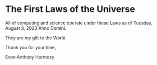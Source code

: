 # The First Laws of the Universe

All of computing and science operate under these Laws as of Tuesday, August 8, 2023 Anno Domini.

They are my gift to the World.

Thank you for your time,

Evon Anthony Hormozy
